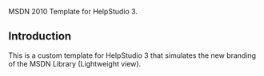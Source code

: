 MSDN 2010 Template for HelpStudio 3.


## Introduction ##

This is a custom template for HelpStudio 3 that simulates the new branding of the MSDN Library (Lightweight view).